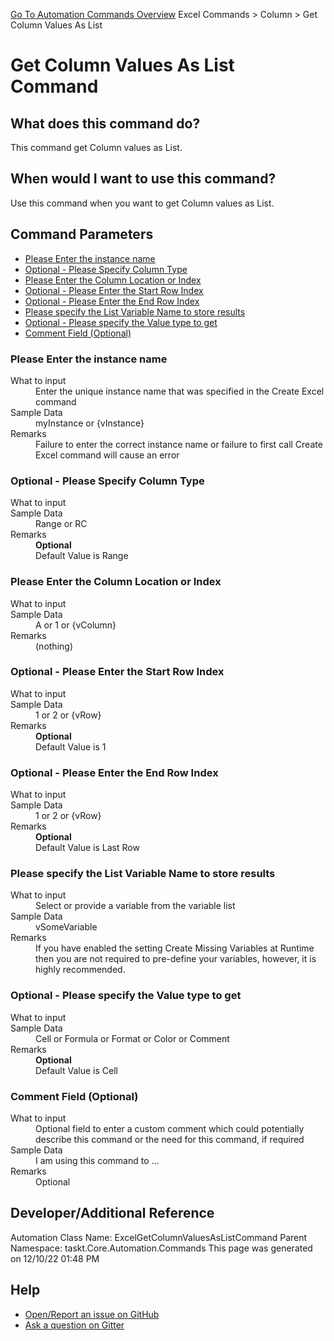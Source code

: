 <!--TITLE: Get Column Values As List Command -->
<!-- SUBTITLE: a command in the Excel Commands group. -->
[Go To Automation Commands Overview](/automation-commands.md)
Excel Commands &gt; Column &gt; Get Column Values As List


# Get Column Values As List Command


## What does this command do?
This command get Column values as List.


## When would I want to use this command?
Use this command when you want to get Column values as List.


## Command Parameters
- [Please Enter the instance name](#param_0)
- [Optional - Please Specify Column Type](#param_1)
- [Please Enter the Column Location or Index](#param_2)
- [Optional - Please Enter the Start Row Index](#param_3)
- [Optional - Please Enter the End Row Index](#param_4)
- [Please specify the List Variable Name to store results](#param_5)
- [Optional - Please specify the Value type to get](#param_6)
- [Comment Field (Optional)](#param_7)


<a id="param_0"></a>
### Please Enter the instance name


<dl>
<dt>What to input</dt><dd>Enter the unique instance name that was specified in the Create Excel command</dd>
<dt>Sample Data</dt><dd>myInstance or {vInstance}</dd>
<dt>Remarks</dt><dd>Failure to enter the correct instance name or failure to first call Create Excel command will cause an error</dd>
</dl>




<a id="param_1"></a>
### Optional - Please Specify Column Type


<dl>
<dt>What to input</dt><dd></dd>
<dt>Sample Data</dt><dd>Range or RC</dd>
<dt>Remarks</dt><dd><b>Optional</b><br>Default Value is Range</dd>
</dl>




<a id="param_2"></a>
### Please Enter the Column Location or Index


<dl>
<dt>What to input</dt><dd></dd>
<dt>Sample Data</dt><dd>A or 1 or {vColumn}</dd>
<dt>Remarks</dt><dd>(nothing)</dd>
</dl>




<a id="param_3"></a>
### Optional - Please Enter the Start Row Index


<dl>
<dt>What to input</dt><dd></dd>
<dt>Sample Data</dt><dd>1 or 2 or {vRow}</dd>
<dt>Remarks</dt><dd><b>Optional</b><br>Default Value is 1</dd>
</dl>




<a id="param_4"></a>
### Optional - Please Enter the End Row Index


<dl>
<dt>What to input</dt><dd></dd>
<dt>Sample Data</dt><dd>1 or 2 or {vRow}</dd>
<dt>Remarks</dt><dd><b>Optional</b><br>Default Value is Last Row</dd>
</dl>




<a id="param_5"></a>
### Please specify the List Variable Name to store results


<dl>
<dt>What to input</dt><dd>Select or provide a variable from the variable list</dd>
<dt>Sample Data</dt><dd>vSomeVariable</dd>
<dt>Remarks</dt><dd>If you have enabled the setting Create Missing Variables at Runtime then you are not required to pre-define your variables, however, it is highly recommended.</dd>
</dl>




<a id="param_6"></a>
### Optional - Please specify the Value type to get


<dl>
<dt>What to input</dt><dd></dd>
<dt>Sample Data</dt><dd>Cell or Formula or Format or Color or Comment</dd>
<dt>Remarks</dt><dd><b>Optional</b><br>Default Value is Cell</dd>
</dl>




<a id="param_7"></a>
### Comment Field (Optional)


<dl>
<dt>What to input</dt><dd>Optional field to enter a custom comment which could potentially describe this command or the need for this command, if required</dd>
<dt>Sample Data</dt><dd>I am using this command to ...</dd>
<dt>Remarks</dt><dd>Optional</dd>
</dl>




## Developer/Additional Reference
Automation Class Name: ExcelGetColumnValuesAsListCommand
Parent Namespace: taskt.Core.Automation.Commands
This page was generated on 12/10/22 01:48 PM


## Help
- [Open/Report an issue on GitHub](https://github.com/rcktrncn/taskt/issues/new)
- [Ask a question on Gitter](https://gitter.im/taskt-rpa/Lobby)
